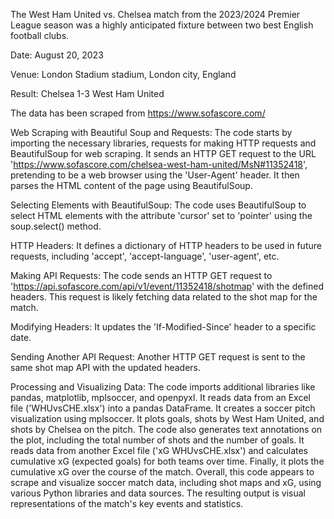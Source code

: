 The West Ham United vs. Chelsea match from the 2023/2024 Premier League season  was a highly anticipated fixture between two best English football clubs.

Date: August 20, 2023

Venue: London Stadium stadium, London city, England

Result: Chelsea 1-3 West Ham United 

The data has been scraped from https://www.sofascore.com/ 

Web Scraping with Beautiful Soup and Requests:
The code starts by importing the necessary libraries, requests for making HTTP requests and BeautifulSoup for web scraping.
It sends an HTTP GET request to the URL 'https://www.sofascore.com/chelsea-west-ham-united/MsN#11352418', pretending to be a web browser using the 'User-Agent' header.
It then parses the HTML content of the page using BeautifulSoup.

Selecting Elements with BeautifulSoup:
The code uses BeautifulSoup to select HTML elements with the attribute 'cursor' set to 'pointer' using the soup.select() method.

HTTP Headers:
It defines a dictionary of HTTP headers to be used in future requests, including 'accept', 'accept-language', 'user-agent', etc.

Making API Requests:
The code sends an HTTP GET request to 'https://api.sofascore.com/api/v1/event/11352418/shotmap' with the defined headers. This request is likely fetching data related to the shot map for the match.

Modifying Headers:
It updates the 'If-Modified-Since' header to a specific date.

Sending Another API Request:
Another HTTP GET request is sent to the same shot map API with the updated headers.

Processing and Visualizing Data:
The code imports additional libraries like pandas, matplotlib, mplsoccer, and openpyxl.
It reads data from an Excel file ('WHUvsCHE.xlsx') into a pandas DataFrame.
It creates a soccer pitch visualization using mplsoccer.
It plots goals, shots by West Ham United, and shots by Chelsea on the pitch.
The code also generates text annotations on the plot, including the total number of shots and the number of goals.
It reads data from another Excel file ('xG WHUvsCHE.xlsx') and calculates cumulative xG (expected goals) for both teams over time.
Finally, it plots the cumulative xG over the course of the match.
Overall, this code appears to scrape and visualize soccer match data, including shot maps and xG, using various Python libraries and data sources. The resulting output is visual representations of the match's key events and statistics.
